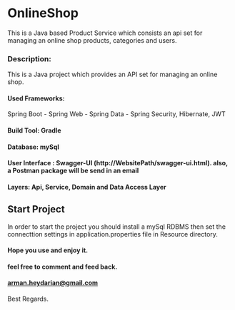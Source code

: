 # OnlineShop
This is a Java based Product Service which consists an api set for managing an online shop products, categories and users.  

### Description:
This is a Java project which provides an API set for managing an online shop. 

#### Used Frameworks: 
Spring Boot - Spring Web - Spring Data - Spring Security, Hibernate, JWT 

#### Build Tool: Gradle  

#### Database: mySql

#### User Interface : Swagger-UI (http://WebsitePath/swagger-ui.html). also, a Postman package will be send in an email

#### Layers: Api, Service, Domain and Data Access Layer

## Start Project
 In order to start the project you should install a mySql RDBMS then set the connecttion settings in application.properties file in Resource directory.
 
 
 #### Hope you use and enjoy it. 
 #### feel free to comment and feed back.
 #### arman.heydarian@gmail.com
 
 Best Regards.
